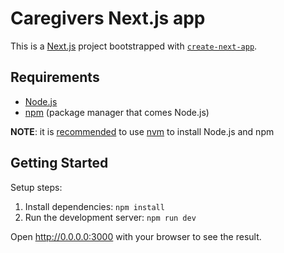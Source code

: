 # Caregivers Next.js app

This is a [Next.js](https://nextjs.org/) project bootstrapped with [`create-next-app`](https://github.com/vercel/next.js/tree/canary/packages/create-next-app).

## Requirements
- [Node.js](https://nodejs.org/en/)
- [npm](https://docs.npmjs.com/cli/v8/commands/npm) (package manager that comes Node.js) 

**NOTE**: it is [recommended](https://docs.npmjs.com/downloading-and-installing-node-js-and-npm)
to use [nvm](https://github.com/nvm-sh/nvm) to install Node.js and npm


## Getting Started

Setup steps:

1. Install dependencies: `npm install`
2. Run the development server: `npm run dev`

Open http://0.0.0.0:3000 with your browser to see the result.
